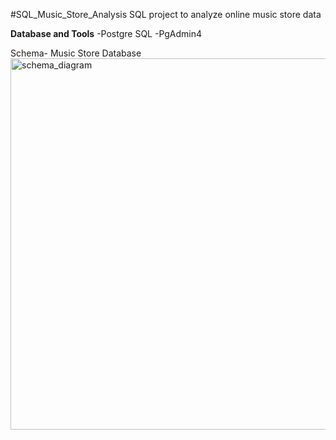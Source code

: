 #SQL_Music_Store_Analysis
SQL project to analyze online music store data

**Database and Tools**
  -Postgre SQL
  -PgAdmin4

Schema- Music Store Database
<img width="594" alt="schema_diagram" src="https://github.com/user-attachments/assets/2fe68381-e9be-4ae2-9b5b-bbdc692d1a7d" />
